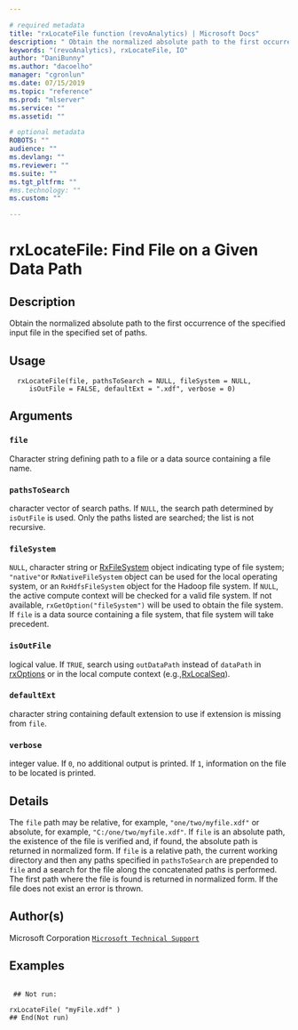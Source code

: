 ```yaml
--- 

# required metadata 
title: "rxLocateFile function (revoAnalytics) | Microsoft Docs" 
description: " Obtain the normalized absolute path to the first occurrence of the specified input file  in the specified set of paths. " 
keywords: "(revoAnalytics), rxLocateFile, IO" 
author: "DaniBunny"
ms.author: "dacoelho" 
manager: "cgronlun" 
ms.date: 07/15/2019
ms.topic: "reference" 
ms.prod: "mlserver" 
ms.service: "" 
ms.assetid: "" 

# optional metadata 
ROBOTS: "" 
audience: "" 
ms.devlang: "" 
ms.reviewer: "" 
ms.suite: "" 
ms.tgt_pltfrm: "" 
#ms.technology: "" 
ms.custom: "" 

--- 
```



 # rxLocateFile:  Find File on a Given Data Path  
 ## Description

Obtain the normalized absolute path to the first occurrence of the specified input file 
in the specified set of paths.



 ## Usage

```   
  rxLocateFile(file, pathsToSearch = NULL, fileSystem = NULL, 
     isOutFile = FALSE, defaultExt = ".xdf", verbose = 0)

```


 ## Arguments



 ### `file`
 Character string defining path to a file or a data source containing a file name. 


 ### `pathsToSearch`
 character vector of search paths. If `NULL`, the search path  determined by `isOutFile` is used. Only the paths listed are searched;  the list is not recursive. 


 ### `fileSystem`
 `NULL`, character string or [RxFileSystem](RxFileSystem.md) object indicating type of file system;  `"native"`or `RxNativeFileSystem` object can be used for the local operating system, or an `RxHdfsFileSystem` object for the Hadoop file system. If `NULL`, the active compute context will be checked for a valid file system.  If not available, `rxGetOption("fileSystem")` will be used to obtain the file system. If `file` is a data source containing a file system, that file system will take precedent.  



 ### `isOutFile`
 logical value. If `TRUE`, search using `outDataPath` instead of `dataPath` in [rxOptions](rxOptions.md) or in the local compute context (e.g.,[RxLocalSeq](RxLocalSeq.md)). 



 ### `defaultExt`
 character string containing default extension to use if extension is missing from `file`. 



 ### `verbose`
 integer value. If `0`, no additional output is printed.  If `1`, information on the file to be located is printed. 




 ## Details

The `file` path may be relative, for example, `"one/two/myfile.xdf"` or 
absolute, for example, `"C:/one/two/myfile.xdf"`.
If `file` is an absolute path, the existence of the file is verified and, if found,
the absolute path is returned in normalized form. If `file` is a relative path, 
the current working directory and then any paths specified in `pathsToSearch` are 
prepended to `file` and a search for the file along the concatenated 
paths is performed. The first path where the file is found is returned in normalized
form. If the file does not exist an error is thrown.


 ## Author(s)

Microsoft Corporation [`Microsoft Technical Support`](https://go.microsoft.com/fwlink/?LinkID=698556&clcid=0x409)



 ## Examples

 ```

  ## Not run:

rxLocateFile( "myFile.xdf" )
 ## End(Not run) 
```


